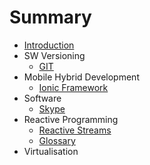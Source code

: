 # Summary

* [Introduction](README.md)
* SW Versioning
   * [GIT](SW_Versioning/git.md)
* Mobile Hybrid Development
   * [Ionic Framework](mobile_hybrid_developement/ionic_framework.md)
* Software
   * [Skype](software/skype.md)
* Reactive Programming
   * [Reactive Streams](reactive_programming/reactive_streams.md)
   * [Glossary](reactive_programming/glossary.md)
* Virtualisation

